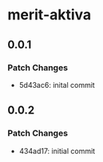# merit-aktiva

## 0.0.1

### Patch Changes

- 5d43ac6: inital commit

## 0.0.2

### Patch Changes

- 434ad17: initial commit

